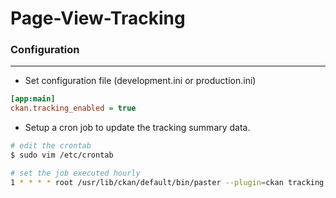 # Page-View-Tracking



### Configuration
---

* Set configuration file (development.ini or production.ini)

```ini
[app:main]
ckan.tracking_enabled = true
```

* Setup a cron job to update the tracking summary data.

```bash
# edit the crontab 
$ sudo vim /etc/crontab

# set the job executed hourly
1 * * * * root /usr/lib/ckan/default/bin/paster --plugin=ckan tracking update -c /etc/ckan/default/production.ini && /usr/lib/ckan/default/bin/paster --plugin=ckan search-index rebuild -r -c /etc/ckan/default/production.ini
```


